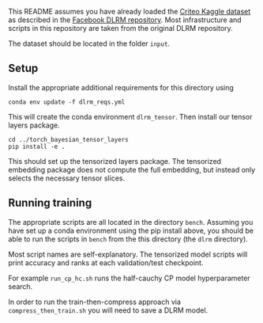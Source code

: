 This README assumes you have already loaded the [Criteo Kaggle dataset](https://labs.criteo.com/2014/02/kaggle-display-advertising-challenge-dataset/) as described in the [Facebook DLRM repository](https://github.com/facebookresearch/dlrm). Most infrastructure and scripts in this repository are taken from the original DLRM repository.

The dataset should be located in the folder `input`.

## Setup

Install the appropriate additional requirements for this directory using

```
conda env update -f dlrm_reqs.yml
```
This will create the conda environment `dlrm_tensor`.
Then install our tensor layers package.
```
cd ../torch_bayesian_tensor_layers
pip install -e .
```
This should set up the tensorized layers package. The tensorized embedding package does not compute the full embedding, but instead only selects the necessary tensor slices. 

## Running training

The appropriate scripts are all located in the directory `bench`. Assuming you have set up a conda environment using the pip install above, you should be able to run the scripts in `bench` from the this directory (the `dlrm` directory).

Most script names are self-explanatory. The tensorized model scripts will print accuracy and ranks at each validation/test checkpoint. 

For example `run_cp_hc.sh` runs the half-cauchy CP model hyperparameter search.

In order to run the train-then-compress approach via `compress_then_train.sh` you will need to save a DLRM model.
